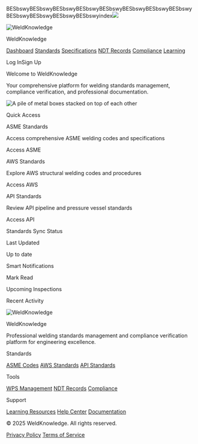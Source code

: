 BESbswyBESbswyBESbswyBESbswyBESbswyBESbswyBESbswyBESbswyBESbswyBESbswyBESbswyBESbswyindex![](<Base64-Image-Removed>)

![WeldKnowledge](<Base64-Image-Removed>)

WeldKnowledge

[Dashboard](https://miltmon-80193.bubbleapps.io/version-test/) [Standards](https://miltmon-80193.bubbleapps.io/version-test/welding_standards) [Specifications](https://miltmon-80193.bubbleapps.io/version-test/specification_management) [NDT Records](https://miltmon-80193.bubbleapps.io/version-test/ndt_records) [Compliance](https://miltmon-80193.bubbleapps.io/version-test/compliance_verification) [Learning](https://miltmon-80193.bubbleapps.io/version-test/learning_resources)

Log InSign Up

Welcome to WeldKnowledge

Your comprehensive platform for welding standards management, compliance verification, and professional documentation.

![A pile of metal boxes stacked on top of each other](<Base64-Image-Removed>)

Quick Access

ASME Standards

Access comprehensive ASME welding codes and specifications

Access ASME

AWS Standards

Explore AWS structural welding codes and procedures

Access AWS

API Standards

Review API pipeline and pressure vessel standards

Access API

Standards Sync Status

Last Updated

Up to date

Smart Notifications

Mark Read

Upcoming Inspections

Recent Activity

![WeldKnowledge](<Base64-Image-Removed>)

WeldKnowledge

Professional welding standards management and compliance verification platform for engineering excellence.

Standards

[ASME Codes](https://miltmon-80193.bubbleapps.io/version-test/welding_standards) [AWS Standards](https://miltmon-80193.bubbleapps.io/version-test/welding_standards) [API Standards](https://miltmon-80193.bubbleapps.io/version-test/welding_standards)

Tools

[WPS Management](https://miltmon-80193.bubbleapps.io/version-test/specification_management) [NDT Records](https://miltmon-80193.bubbleapps.io/version-test/ndt_records) [Compliance](https://miltmon-80193.bubbleapps.io/version-test/compliance_verification)

Support

[Learning Resources](https://miltmon-80193.bubbleapps.io/version-test/learning_resources) [Help Center](https://support.weldknowledge.com/) [Documentation](https://docs.weldknowledge.com/)

© 2025 WeldKnowledge. All rights reserved.

[Privacy Policy](https://www.weldknowledge.com/privacy) [Terms of Service](https://www.weldknowledge.com/terms)
